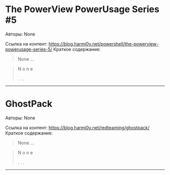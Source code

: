 # The PowerView PowerUsage Series #5

Авторы: 
None

Ссылка на контент: 
https://blog.harmj0y.net/powershell/the-powerview-powerusage-series-5/
Краткое содержание: 

<blockquote>
None   ...   
</blockquote>
<blockquote>
N
o
n
e
 
 
 
.
.
.
 
 
 
</blockquote>

---

# GhostPack

Авторы: 
None

Ссылка на контент: 
https://blog.harmj0y.net/redteaming/ghostpack/
Краткое содержание: 

<blockquote>
None   ...   
</blockquote>
<blockquote>
N
o
n
e
 
 
 
.
.
.
 
 
 
</blockquote>

---

